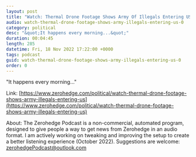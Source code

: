 ```yaml
---
layout: post
title: "Watch: Thermal Drone Footage Shows Army Of Illegals Entering US"
audio: watch-thermal-drone-footage-shows-army-illegals-entering-us-0
category: political
desc: "&quot;It happens every morning...&quot;"
duration: 00:04:45
length: 285
datetime: Fri, 18 Nov 2022 17:22:00 +0000
tags: podcast
guid: watch-thermal-drone-footage-shows-army-illegals-entering-us-0
order: 0
---
```

&quot;It happens every morning...&quot;

Link: [https://www.zerohedge.com/political/watch-thermal-drone-footage-shows-army-illegals-entering-us](https://www.zerohedge.com/political/watch-thermal-drone-footage-shows-army-illegals-entering-us)

About: The Zerohedge Podcast is a non-commercial, automated program, designed to give people a way to get news from Zerohedge in an audio format.  I am actively working on tweaking and improving the setup to create a better listening experience (October 2022).  Suggestions are welcome: [zerohedgePodcast@outlook.com](mailto:zerohedgePodcast@outlook.com)